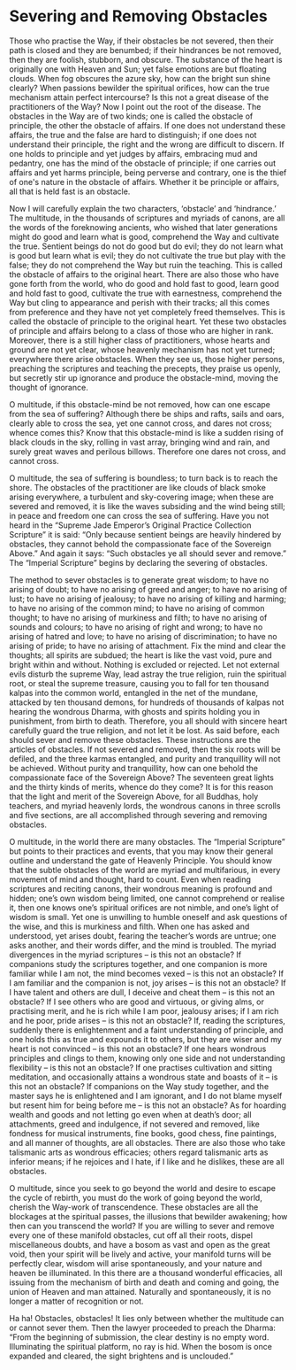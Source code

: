 # Severing and Removing Obstacles

Those who practise the Way, if their obstacles be not severed, then their path is closed and they are benumbed; if their hindrances be not removed, then they are foolish, stubborn, and obscure. The substance of the heart is originally one with Heaven and Sun; yet false emotions are but floating clouds. When fog obscures the azure sky, how can the bright sun shine clearly? When passions bewilder the spiritual orifices, how can the true mechanism attain perfect intercourse? Is this not a great disease of the practitioners of the Way? Now I point out the root of the disease. The obstacles in the Way are of two kinds; one is called the obstacle of principle, the other the obstacle of affairs. If one does not understand these affairs, the true and the false are hard to distinguish; if one does not understand their principle, the right and the wrong are difficult to discern. If one holds to principle and yet judges by affairs, embracing mud and pedantry, one has the mind of the obstacle of principle; if one carries out affairs and yet harms principle, being perverse and contrary, one is the thief of one's nature in the obstacle of affairs. Whether it be principle or affairs, all that is held fast is an obstacle.

Now I will carefully explain the two characters, ‘obstacle’ and ‘hindrance.’ The multitude, in the thousands of scriptures and myriads of canons, are all the words of the foreknowing ancients, who wished that later generations might do good and learn what is good, comprehend the Way and cultivate the true. Sentient beings do not do good but do evil; they do not learn what is good but learn what is evil; they do not cultivate the true but play with the false; they do not comprehend the Way but ruin the teaching. This is called the obstacle of affairs to the original heart. There are also those who have gone forth from the world, who do good and hold fast to good, learn good and hold fast to good, cultivate the true with earnestness, comprehend the Way but cling to appearance and perish with their tracks; all this comes from preference and they have not yet completely freed themselves. This is called the obstacle of principle to the original heart. Yet these two obstacles of principle and affairs belong to a class of those who are higher in rank. Moreover, there is a still higher class of practitioners, whose hearts and ground are not yet clear, whose heavenly mechanism has not yet turned; everywhere there arise obstacles. When they see us, those higher persons, preaching the scriptures and teaching the precepts, they praise us openly, but secretly stir up ignorance and produce the obstacle-mind, moving the thought of ignorance.

O multitude, if this obstacle-mind be not removed, how can one escape from the sea of suffering? Although there be ships and rafts, sails and oars, clearly able to cross the sea, yet one cannot cross, and dares not cross; whence comes this? Know that this obstacle-mind is like a sudden rising of black clouds in the sky, rolling in vast array, bringing wind and rain, and surely great waves and perilous billows. Therefore one dares not cross, and cannot cross.

O multitude, the sea of suffering is boundless; to turn back is to reach the shore. The obstacles of the practitioner are like clouds of black smoke arising everywhere, a turbulent and sky-covering image; when these are severed and removed, it is like the waves subsiding and the wind being still; in peace and freedom one can cross the sea of suffering. Have you not heard in the “Supreme Jade Emperor’s Original Practice Collection Scripture” it is said: “Only because sentient beings are heavily hindered by obstacles, they cannot behold the compassionate face of the Sovereign Above.” And again it says: “Such obstacles ye all should sever and remove.” The “Imperial Scripture” begins by declaring the severing of obstacles.

The method to sever obstacles is to generate great wisdom; to have no arising of doubt; to have no arising of greed and anger; to have no arising of lust; to have no arising of jealousy; to have no arising of killing and harming; to have no arising of the common mind; to have no arising of common thought; to have no arising of murkiness and filth; to have no arising of sounds and colours; to have no arising of right and wrong; to have no arising of hatred and love; to have no arising of discrimination; to have no arising of pride; to have no arising of attachment. Fix the mind and clear the thoughts; all spirits are subdued; the heart is like the vast void, pure and bright within and without. Nothing is excluded or rejected. Let not external evils disturb the supreme Way, lead astray the true religion, ruin the spiritual root, or steal the supreme treasure, causing you to fall for ten thousand kalpas into the common world, entangled in the net of the mundane, attacked by ten thousand demons, for hundreds of thousands of kalpas not hearing the wondrous Dharma, with ghosts and spirits holding you in punishment, from birth to death. Therefore, you all should with sincere heart carefully guard the true religion, and not let it be lost. As said before, each should sever and remove these obstacles. These instructions are the articles of obstacles. If not severed and removed, then the six roots will be defiled, and the three karmas entangled, and purity and tranquillity will not be achieved. Without purity and tranquillity, how can one behold the compassionate face of the Sovereign Above? The seventeen great lights and the thirty kinds of merits, whence do they come? It is for this reason that the light and merit of the Sovereign Above, for all Buddhas, holy teachers, and myriad heavenly lords, the wondrous canons in three scrolls and five sections, are all accomplished through severing and removing obstacles.

O multitude, in the world there are many obstacles. The “Imperial Scripture” but points to their practices and events, that you may know their general outline and understand the gate of Heavenly Principle. You should know that the subtle obstacles of the world are myriad and multifarious, in every movement of mind and thought, hard to count. Even when reading scriptures and reciting canons, their wondrous meaning is profound and hidden; one’s own wisdom being limited, one cannot comprehend or realise it, then one knows one’s spiritual orifices are not nimble, and one’s light of wisdom is small. Yet one is unwilling to humble oneself and ask questions of the wise, and this is murkiness and filth. When one has asked and understood, yet arises doubt, fearing the teacher’s words are untrue; one asks another, and their words differ, and the mind is troubled. The myriad divergences in the myriad scriptures – is this not an obstacle? If companions study the scriptures together, and one companion is more familiar while I am not, the mind becomes vexed – is this not an obstacle? If I am familiar and the companion is not, joy arises – is this not an obstacle? If I have talent and others are dull, I deceive and cheat them – is this not an obstacle? If I see others who are good and virtuous, or giving alms, or practising merit, and he is rich while I am poor, jealousy arises; if I am rich and he poor, pride arises – is this not an obstacle? If, reading the scriptures, suddenly there is enlightenment and a faint understanding of principle, and one holds this as true and expounds it to others, but they are wiser and my heart is not convinced – is this not an obstacle? If one hears wondrous principles and clings to them, knowing only one side and not understanding flexibility – is this not an obstacle? If one practises cultivation and sitting meditation, and occasionally attains a wondrous state and boasts of it – is this not an obstacle? If companions on the Way study together, and the master says he is enlightened and I am ignorant, and I do not blame myself but resent him for being before me – is this not an obstacle? As for hoarding wealth and goods and not letting go even when at death’s door; all attachments, greed and indulgence, if not severed and removed, like fondness for musical instruments, fine books, good chess, fine paintings, and all manner of thoughts, are all obstacles. There are also those who take talismanic arts as wondrous efficacies; others regard talismanic arts as inferior means; if he rejoices and I hate, if I like and he dislikes, these are all obstacles.

O multitude, since you seek to go beyond the world and desire to escape the cycle of rebirth, you must do the work of going beyond the world, cherish the Way-work of transcendence. These obstacles are all the blockages at the spiritual passes, the illusions that bewilder awakening; how then can you transcend the world? If you are willing to sever and remove every one of these manifold obstacles, cut off all their roots, dispel miscellaneous doubts, and have a bosom as vast and open as the great void, then your spirit will be lively and active, your manifold turns will be perfectly clear, wisdom will arise spontaneously, and your nature and heaven be illuminated. In this there are a thousand wonderful efficacies, all issuing from the mechanism of birth and death and coming and going, the union of Heaven and man attained. Naturally and spontaneously, it is no longer a matter of recognition or not.

Ha ha! Obstacles, obstacles! It lies only between whether the multitude can or cannot sever them. Then the lawyer proceeded to preach the Dharma: “From the beginning of submission, the clear destiny is no empty word. Illuminating the spiritual platform, no ray is hid. When the bosom is once expanded and cleared, the sight brightens and is unclouded.”
